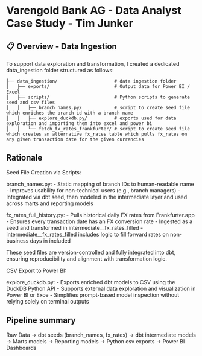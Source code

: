 # Varengold Bank AG - Data Analyst Case Study - Tim Junker

## 📋 Overview - Data Ingestion

To support data exploration and transformation, I created a dedicated data_ingestion folder structured as follows:

```
├── data_ingestion/                     # data ingestion folder
│   ├── exports/                        # Output data for Power BI / Excel
│   ├── scripts/                        # Python scripts to generate seed and csv files
│   │   ├── branch_names.py/            # script to create seed file which enriches the branch id with a branch name
│   │   ├── explore_duckdb.py/          # exports used for data exploration and importing them into excel and power bi 
│   │   └── fetch_fx_rates_frankfurter/ # script to create seed file which creates an alternative fx_rates table which pulls fx_rates on any given transaction date for the given currencies
```

## Rationale

Seed File Creation via Scripts:

branch_names.py:
    - Static mapping of branch IDs to human-readable name
    - Improves usability for non-technical users (e.g., branch managers)
    - Integrated via dbt seed, then modeled in the intermediate layer and used across marts and reporting models

fx_rates_full_history.py:
    - Pulls historical daily FX rates from Frankfurter.app
    - Ensures every transaction date has an FX conversion rate
    - Ingested as a seed and transformed in intermediate__fx_rates_filled
    - intermediate__fx_rates_filled includes logic to fill forward rates on non-business days in included

These seed files are version-controlled and fully integrated into dbt, ensuring reproducibility and alignment with transformation logic.

CSV Export to Power BI:

explore_duckdb.py:
    - Exports enriched dbt models to CSV using the DuckDB Python API
    - Supports external data exploration and visualization in Power BI or Exce
    - Simplifies prompt-based model inspection without relying solely on terminal outputs

## Pipeline summary

Raw Data 
  → dbt seeds (branch_names, fx_rates) 
    → dbt intermediate models 
      → Marts models 
        → Reporting models 
          → Python csv exports 
            → Power BI Dashboards

